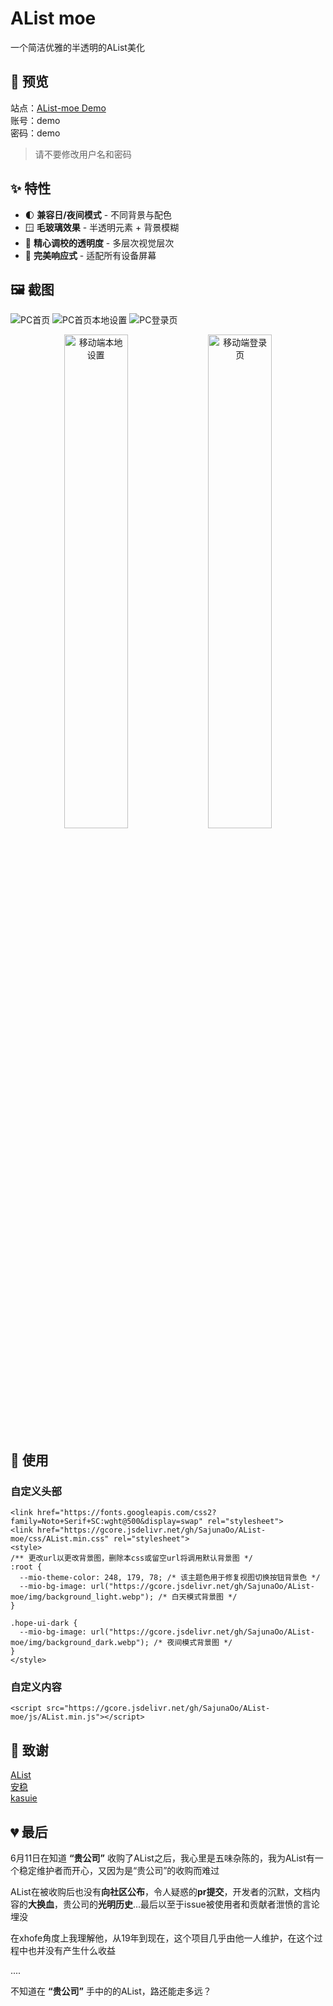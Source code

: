# AList moe
一个简洁优雅的半透明的AList美化

## 👀 预览

站点：[AList-moe Demo](https://github.com/SajunaOo/AList-moe)   
账号：demo   
密码：demo

> 请不要修改用户名和密码

## ✨ 特性

- 🌓 **兼容日/夜间模式** - 不同背景与配色
- 🪟 **毛玻璃效果** - 半透明元素 + 背景模糊
- 🎨 **精心调校的透明度** - 多层次视觉层次
- 📱 **完美响应式** - 适配所有设备屏幕

## 🖼️ 截图 

![PC首页](https://s21.ax1x.com/2025/06/08/pViOJeI.png)
![PC首页本地设置](https://s21.ax1x.com/2025/06/08/pViO3yd.png)
![PC登录页](https://s21.ax1x.com/2025/06/08/pViO8OA.png)

<p align="center">
  <img src="https://s21.ax1x.com/2025/06/08/pViOlSe.png" alt="移动端本地设置" width="45%"/>
  <img src="https://s21.ax1x.com/2025/06/08/pViO1QH.png" alt="移动端登录页" width="45%"/>
</p>

## 🚀 使用  

### 自定义头部
```
<link href="https://fonts.googleapis.com/css2?family=Noto+Serif+SC:wght@500&display=swap" rel="stylesheet">
<link href="https://gcore.jsdelivr.net/gh/SajunaOo/AList-moe/css/AList.min.css" rel="stylesheet">
<style>
/** 更改url以更改背景图，删除本css或留空url将调用默认背景图 */
:root {
  --mio-theme-color: 248, 179, 78; /* 该主题色用于修复视图切换按钮背景色 */
  --mio-bg-image: url("https://gcore.jsdelivr.net/gh/SajunaOo/AList-moe/img/background_light.webp"); /* 白天模式背景图 */
}

.hope-ui-dark {
  --mio-bg-image: url("https://gcore.jsdelivr.net/gh/SajunaOo/AList-moe/img/background_dark.webp"); /* 夜间模式背景图 */
}
</style>
```

### 自定义内容

```
<script src="https://gcore.jsdelivr.net/gh/SajunaOo/AList-moe/js/AList.min.js"></script>
```
## 🙏 致谢

[AList](https://github.com/alist-org/alist)  
[安稳](https://anwen-anyi.github.io)   
[kasuie](https://github.com/kasuie/alist-customize)

## 💔 最后

6月11日在知道 **“贵公司”** 收购了AList之后，我心里是五味杂陈的，我为AList有一个稳定维护者而开心，又因为是“贵公司”的收购而难过

AList在被收购后也没有**向社区公布**，令人疑惑的**pr提交**，开发者的沉默，文档内容的**大换血**，贵公司的**光明历史**...最后以至于issue被使用者和贡献者泄愤的言论埋没

在xhofe角度上我理解他，从19年到现在，这个项目几乎由他一人维护，在这个过程中也并没有产生什么收益

....  

不知道在 **“贵公司”** 手中的的AList，路还能走多远？